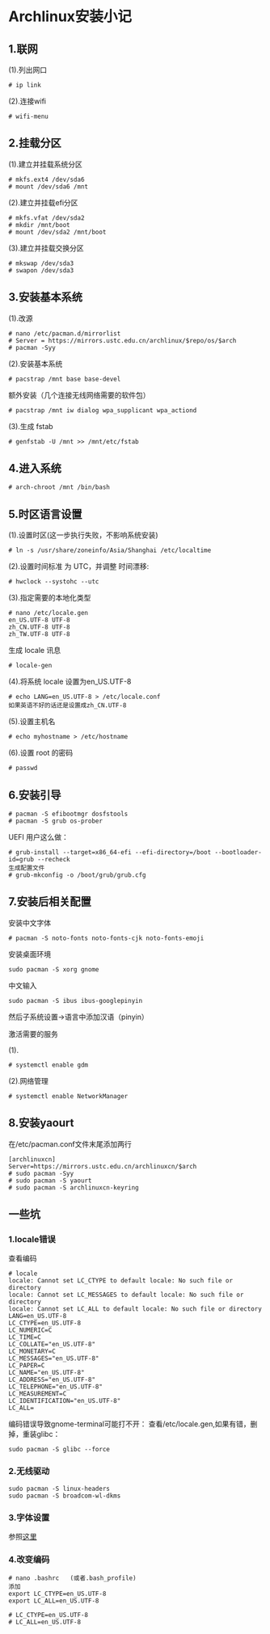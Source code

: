 # Archlinux安装小记

## 1.联网
(1).列出网口
```
# ip link
```
(2).连接wifi
```
# wifi-menu
```
## 2.挂载分区
(1).建立并挂载系统分区
```
# mkfs.ext4 /dev/sda6
# mount /dev/sda6 /mnt
```
(2).建立并挂载efi分区
```
# mkfs.vfat /dev/sda2
# mkdir /mnt/boot
# mount /dev/sda2 /mnt/boot
```
(3).建立并挂载交换分区
```
# mkswap /dev/sda3
# swapon /dev/sda3
```
## 3.安装基本系统
(1).改源
```
# nano /etc/pacman.d/mirrorlist
# Server = https://mirrors.ustc.edu.cn/archlinux/$repo/os/$arch
# pacman -Syy
```
(2).安装基本系统
```
# pacstrap /mnt base base-devel
```
额外安装（几个连接无线网络需要的软件包）
```
# pacstrap /mnt iw dialog wpa_supplicant wpa_actiond
```
(3).生成 fstab
```
# genfstab -U /mnt >> /mnt/etc/fstab
```
## 4.进入系统
```
# arch-chroot /mnt /bin/bash
```
## 5.时区语言设置

(1).设置时区(这一步执行失败，不影响系统安装)
```
# ln -s /usr/share/zoneinfo/Asia/Shanghai /etc/localtime
```
(2).设置时间标准 为 UTC，并调整 时间漂移:
```
# hwclock --systohc --utc
```
(3).指定需要的本地化类型
```
# nano /etc/locale.gen
en_US.UTF-8 UTF-8
zh_CN.UTF-8 UTF-8
zh_TW.UTF-8 UTF-8
```
生成 locale 讯息
```
# locale-gen
```
(4).将系统 locale 设置为en_US.UTF-8
```
# echo LANG=en_US.UTF-8 > /etc/locale.conf
如果英语不好的话还是设置成zh_CN.UTF-8
```
(5).设置主机名
```
# echo myhostname > /etc/hostname
```
(6).设置 root 的密码
```
# passwd
```
## 6.安装引导
```
# pacman -S efibootmgr dosfstools
# pacman -S grub os-prober  
```
UEFI 用户这么做：
```
# grub-install --target=x86_64-efi --efi-directory=/boot --bootloader-id=grub --recheck
生成配置文件
# grub-mkconfig -o /boot/grub/grub.cfg
```

## 7.安装后相关配置
安装中文字体
```
# pacman -S noto-fonts noto-fonts-cjk noto-fonts-emoji
```
安装桌面环境
```
sudo pacman -S xorg gnome
```
中文输入
```
sudo pacman -S ibus ibus-googlepinyin
```
然后子系统设置->语言中添加汉语（pinyin）

激活需要的服务

(1).
```
# systemctl enable gdm
```
(2).网络管理
```
# systemctl enable NetworkManager
```
## 8.安装yaourt
在/etc/pacman.conf文件末尾添加两行
```
[archlinuxcn]
Server=https://mirrors.ustc.edu.cn/archlinuxcn/$arch
# sudo pacman -Syy
# sudo pacman -S yaourt
# sudo pacman -S archlinuxcn-keyring
```
## 一些坑
### 1.locale错误
查看编码
```
# locale
locale: Cannot set LC_CTYPE to default locale: No such file or directory
locale: Cannot set LC_MESSAGES to default locale: No such file or directory
locale: Cannot set LC_ALL to default locale: No such file or directory
LANG=en_US.UTF-8
LC_CTYPE=en_US.UTF-8
LC_NUMERIC=C
LC_TIME=C
LC_COLLATE="en_US.UTF-8"
LC_MONETARY=C
LC_MESSAGES="en_US.UTF-8"
LC_PAPER=C
LC_NAME="en_US.UTF-8"
LC_ADDRESS="en_US.UTF-8"
LC_TELEPHONE="en_US.UTF-8"
LC_MEASUREMENT=C
LC_IDENTIFICATION="en_US.UTF-8"
LC_ALL=
```
编码错误导致gnome-terminal可能打不开：
查看/etc/locale.gen,如果有错，删掉，重装glibc：
```
sudo pacman -S glibc --force
```



### 2.无线驱动
```
sudo pacman -S linux-headers
sudo pacman -S broadcom-wl-dkms
```
### 3.字体设置
参照[这里](https://wiki.archlinux.org/index.php/Font_Configuration/Chinese_Font_Configurations_(%E7%AE%80%E4%BD%93%E4%B8%AD%E6%96%87)#Anti-aliasing.E6.95.88.E6.9E.9C.E7.9A.84.E5.AD.97.E4.BD.93.E5.8F.82.E8.80.83.E9.85.8D.E7.BD.AE)


### 4.改变编码
```
# nano .bashrc   (或者.bash_profile)
添加
export LC_CTYPE=en_US.UTF-8
export LC_ALL=en_US.UTF-8

# LC_CTYPE=en_US.UTF-8
# LC_ALL=en_US.UTF-8
```


